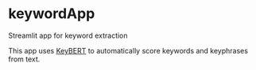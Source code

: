 # keywordApp
Streamlit app for keyword extraction

This app uses [KeyBERT](https://github.com/MaartenGr/KeyBERT) to automatically score keywords and keyphrases from text.

